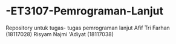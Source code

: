 # -ET3107-Pemrograman-Lanjut
Repository untuk tugas- tugas pemrograman lanjut
Afif Tri Farhan (18117028)
Risyam Najmi 'Adiyat (18117038)
